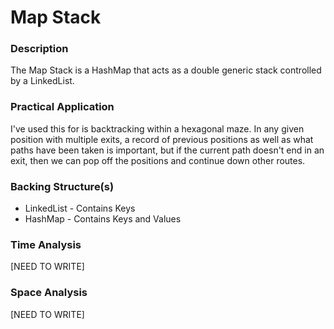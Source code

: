 # Map Stack

### Description
The Map Stack is a HashMap that acts as a double generic stack controlled by a LinkedList.

### Practical Application
I've used this for is backtracking within a hexagonal maze. In any given position with multiple exits,
a record of previous positions as well as what paths have been taken is important, but if the 
current path doesn't end in an exit, then we can pop off the positions and continue down other routes.

### Backing Structure(s)
- LinkedList - Contains Keys
- HashMap - Contains Keys and Values

### Time Analysis
[NEED TO WRITE]

### Space Analysis 
[NEED TO WRITE]